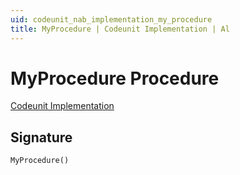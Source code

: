 ```yaml
---
uid: codeunit_nab_implementation_my_procedure
title: MyProcedure | Codeunit Implementation | Al
---
```

# <a name="my_procedure"></a>MyProcedure Procedure

[Codeunit Implementation](index.md)

## <a name="signature"></a>Signature

```al
MyProcedure()
```
